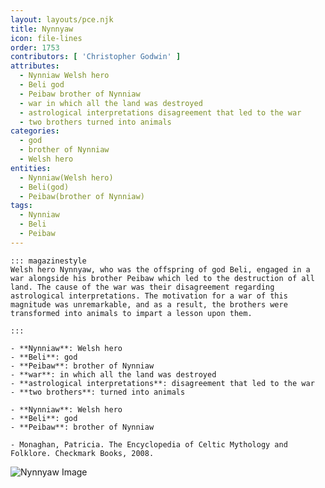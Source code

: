 ```yaml
---
layout: layouts/pce.njk
title: Nynnyaw
icon: file-lines
order: 1753
contributors: [ 'Christopher Godwin' ]
attributes:
  - Nynniaw Welsh hero
  - Beli god
  - Peibaw brother of Nynniaw
  - war in which all the land was destroyed
  - astrological interpretations disagreement that led to the war
  - two brothers turned into animals
categories:
  - god
  - brother of Nynniaw
  - Welsh hero
entities:
  - Nynniaw(Welsh hero)
  - Beli(god)
  - Peibaw(brother of Nynniaw)
tags:
  - Nynniaw
  - Beli
  - Peibaw
---
```

``` tab [group1:Info]
::: magazinestyle
Welsh hero Nynnyaw, who was the offspring of god Beli, engaged in a war alongside his brother Peibaw which led to the destruction of all land. The cause of the war was their disagreement regarding astrological interpretations. The motivation for a war of this magnitude was unremarkable, and as a result, the brothers were transformed into animals to impart a lesson upon them.

:::
```
``` tab [group1:Attributes]
- **Nynniaw**: Welsh hero
- **Beli**: god
- **Peibaw**: brother of Nynniaw
- **war**: in which all the land was destroyed
- **astrological interpretations**: disagreement that led to the war
- **two brothers**: turned into animals
```
``` tab [group1:Entities]
- **Nynniaw**: Welsh hero
- **Beli**: god
- **Peibaw**: brother of Nynniaw
```
``` tab [group1:Sources]
- Monaghan, Patricia. The Encyclopedia of Celtic Mythology and Folklore. Checkmark Books, 2008.
```
![Nynnyaw Image]([None])
